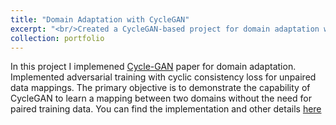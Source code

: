 ```yaml
---
title: "Domain Adaptation with CycleGAN"
excerpt: "<br/>Created a CycleGAN-based project for domain adaptation with adversarial training.<img src='/images/cycle gan.jpg'>"
collection: portfolio
---
```




In this project I implemened [Cycle-GAN](https://arxiv.org/pdf/1703.10593) paper for domain adaptation. Implemented adversarial training with cyclic consistency loss for unpaired data mappings.
The primary objective is to demonstrate the capability of CycleGAN to learn a mapping between two domains without the need for paired training data. You can find the implementation and other details [here](https://github.com/jasmeetsingh-028/Domain-Adaptation-using-Cycle-GAN-)